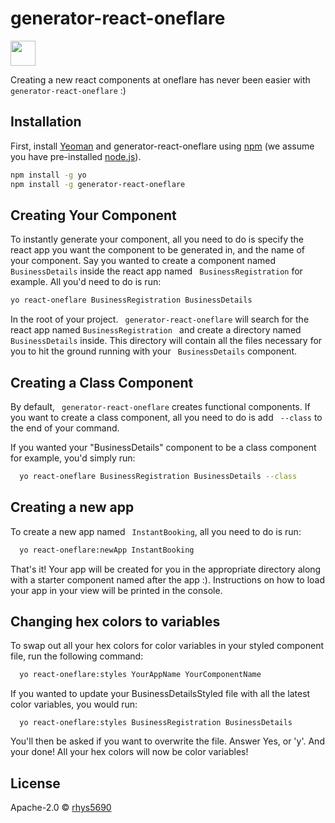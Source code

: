 # generator-react-oneflare

<img src="https://i.imgur.com/dkMMrCk.gifv" width="40" height="40">

Creating a new react components at oneflare has never been easier with ```
generator-react-oneflare``` :)

## Installation

First, install [Yeoman](http://yeoman.io) and generator-react-oneflare using [npm](https://www.npmjs.com/) (we assume you have pre-installed [node.js](https://nodejs.org/)).

```bash
npm install -g yo
npm install -g generator-react-oneflare
```

## Creating Your Component

To instantly generate your component, all you need to do is specify the react app you want the component to be generated in, and the name of your component. Say you wanted to create a component named ```
BusinessDetails``` inside the react app named ```
BusinessRegistration``` for example. All you'd need to do is run:
```bash
yo react-oneflare BusinessRegistration BusinessDetails
```
In the root of your project. ```
generator-react-oneflare``` will search for the react app named ```BusinessRegistration
``` and create a directory named ```
BusinessDetails``` inside. This directory will contain all the files necessary for you to hit the ground running with your ```
BusinessDetails``` component.

## Creating a Class Component

By default, ```
generator-react-oneflare``` creates functional components. If you want to create a class component, all you need to do is add ```
--class``` to the end of your command.

If you wanted your "BusinessDetails" component to be a class component for example, you'd simply run:
```bash
  yo react-oneflare BusinessRegistration BusinessDetails --class
```

## Creating a new app

To create a new app named ```
InstantBooking```, all you need to do is run:
```bash
  yo react-oneflare:newApp InstantBooking
```
That's it! Your app will be created for you in the appropriate directory along with a starter component named after the app :).
Instructions on how to load your app in your view will be printed in the console.

## Changing hex colors to variables

To swap out all your hex colors for color variables in your styled component file, run the following command:

```bash
  yo react-oneflare:styles YourAppName YourComponentName
  ```

If you wanted to update your BusinessDetailsStyled file with all the latest color variables, you would run:

```
  yo react-oneflare:styles BusinessRegistration BusinessDetails
```
You'll then be asked if you want to overwrite the file. Answer Yes, or 'y'. And your done! All your hex colors will now be color variables!

## License

Apache-2.0 © [rhys5690]()
